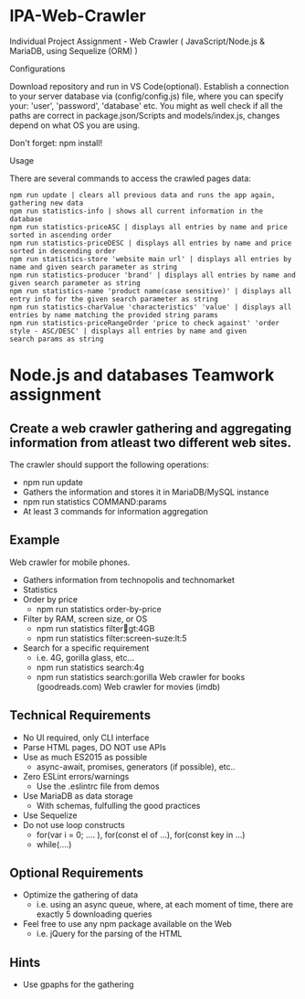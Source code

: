 # IPA-Web-Crawler
Individual Project Assignment - Web Crawler ( JavaScript/Node.js &amp; MariaDB, using Sequelize (ORM) )

Configurations

Download repository and run in VS Code(optional). Establish a connection to your server database via (config/config.js) file, where you can specify your: 'user', 'password', 'database' etc. You might as well check if all the paths are correct in package.json/Scripts and models/index.js, changes depend on what OS you are using.

Don't forget: npm install!

Usage

There are several commands to access the crawled pages data:

    npm run update | clears all previous data and runs the app again, gathering new data
    npm run statistics-info | shows all current information in the database
    npm run statistics-priceASC | displays all entries by name and price sorted in ascending order
    npm run statistics-priceDESC | displays all entries by name and price sorted in descending order
    npm run statistics-store 'website main url' | displays all entries by name and given search parameter as string
    npm run statistics-producer 'brand' | displays all entries by name and given search parameter as string
    npm run statistics-name 'product name(case sensitive)' | displays all entry info for the given search parameter as string
    npm run statistics-charValue 'characteristics' 'value' | displays all entries by name matching the provided string params
    npm run statistics-priceRangeOrder 'price to check against' 'order style - ASC/DESC' | displays all entries by name and given     
    search params as string


# Node.js and databases Teamwork assignment

## Create a web crawler gathering and aggregating information from atleast two different web sites.
The crawler should support the following operations: 
*	npm run update
*	Gathers the information and stores it in MariaDB/MySQL instance
*	npm run statistics COMMAND:params
*	At least 3 commands for information aggregation 

## Example
Web crawler for mobile phones.
*	Gathers information from technopolis and technomarket
*	Statistics
*	Order by price
    * npm run statistics order-by-price 
*	Filter by RAM, screen size, or OS
    * npm run statistics filter:ram:gt:4GB
    * npm run statistics filter:screen-suze:lt:5
*	Search for a specific requirement
    * i.e. 4G, gorilla glass, etc...
    * npm run statistics search:4g
    * npm run statistics search:gorilla
Web crawler for books (goodreads.com) 
Web crawler for movies (imdb)

## Technical Requirements
*	No UI required, only CLI interface
*	Parse HTML pages, DO NOT use APIs
*	Use as much ES2015 as possible
    *	async-await, promises, generators (if possible), etc..
*	Zero ESLint errors/warnings
    *	Use the .eslintrc file from demos
*	Use MariaDB as data storage
    *	With schemas, fulfulling the good practices
*	Use Sequelize
*	Do not use loop constructs
    *	for(var i = 0; …. ), for(const el of …), for(const key in …)
    *	while(….)

## Optional Requirements
*	Optimize the gathering of data
    *	i.e. using an async queue, where, at each moment of time, there are exactly 5 downloading queries
*	Feel free to use any npm package available on the Web
    *	i.e. jQuery for the parsing of the HTML

## Hints
*	Use gpaphs for the gathering
